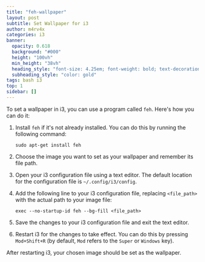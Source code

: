 ```yaml
---
title: "feh-wallpaper"
layout: post
subtitle: Set Wallpaper for i3
author: m4rv4x
categories: i3
banner:
  opacity: 0.618
  background: "#000"
  height: "100vh"
  min_height: "38vh"
  heading_style: "font-size: 4.25em; font-weight: bold; text-decoration: underline"
  subheading_style: "color: gold"
tags: bash i3
top: 1
sidebar: []
---
```

To set a wallpaper in i3, you can use a program called `feh`. Here's how you can do it:

1. Install `feh` if it's not already installed. You can do this by running the following command:
   ```
   sudo apt-get install feh
   ```

2. Choose the image you want to set as your wallpaper and remember its file path.

3. Open your i3 configuration file using a text editor. The default location for the configuration file is `~/.config/i3/config`.

4. Add the following line to your i3 configuration file, replacing `<file_path>` with the actual path to your image file:
   ```
   exec --no-startup-id feh --bg-fill <file_path>
   ```

5. Save the changes to your i3 configuration file and exit the text editor.

6. Restart i3 for the changes to take effect. You can do this by pressing `Mod+Shift+R` (by default, `Mod` refers to the `Super` or `Windows` key).

After restarting i3, your chosen image should be set as the wallpaper.

